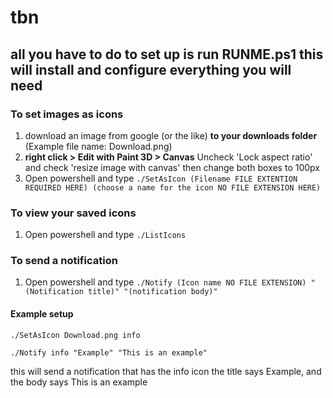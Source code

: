 # tbn
## all you have to do to set up is run RUNME.ps1 this will install and configure everything you will need

### To set images as icons
1. download an image from google (or the like) **to your downloads folder** (Example file name: Download.png)
2. **right click > Edit with Paint 3D > Canvas** Uncheck 'Lock aspect ratio' and check 'resize image with canvas' then change both boxes to 100px
3. Open powershell and type `./SetAsIcon (Filename FILE EXTENTION REQUIRED HERE) (choose a name for the icon NO FILE EXTENSION HERE)`

### To view your saved icons
1. Open powershell and type `./ListIcons`

### To send a notification
1. Open powershell and type `./Notify (Icon name NO FILE EXTENSION) "(Notification title)" "(notification body)"`


#### Example setup

`./SetAsIcon Download.png info`

`./Notify info "Example" "This is an example"`

this will send a notification that has the info icon the title says Example, and the body says This is an example
